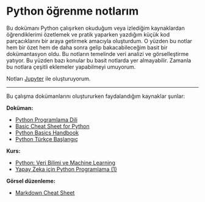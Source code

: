 # Python öğrenme notlarım

Bu dokümanı Python çalışırken okuduğum veya izlediğim kaynaklardan öğrendiklerimi özetlemek ve pratik yaparken yazdığım küçük kod parçacıklarını bir araya getirmek amacıyla oluşturdum. O yüzden bu notlar hem bir özet hem de daha sonra gelip bakacabileceğim basit bir dokümantasyon oldu. Bu notların temelinde veri analizi ve görselleştirme yatıyor. Bu yüzden bazı konular bu basit notlarda yer almayabilir. Zamanla bu notlara çeşitli eklemeler yapabilmeyi umuyorum.

Notları [Jupyter](https://jupyter.org) ile oluşturuyorum.

---

Bu çalışma dokümanlarını oluştururken faydalandığım kaynaklar şunlar:

**Doküman:**

- [Python Programlama Dili](https://python-istihza.yazbel.com)
- [Basic Cheat Sheet for Python](https://github.com/wilfredinni/python-cheatsheet)
- [Python Basics Handbook](https://www.quantinsti.com/python-basics-handbook)
- [Python Türkçe Başlangıç](https://nbviewer.jupyter.org/github/fuatbeser/python-notlarim/blob/master/python_turkce_baslangic.ipynb)

**Kurs:**
- [Python: Veri Bilimi ve Machine Learning](https://www.udemy.com/course/python-egitimi/)
- [Yapay Zeka için Python Programlama (1)](https://www.udemy.com/course/python-sfrdan-uzmanlga-programlama-1/)

**Görsel düzenleme:**
- [Markdown Cheat Sheet](https://www.markdownguide.org/cheat-sheet/)